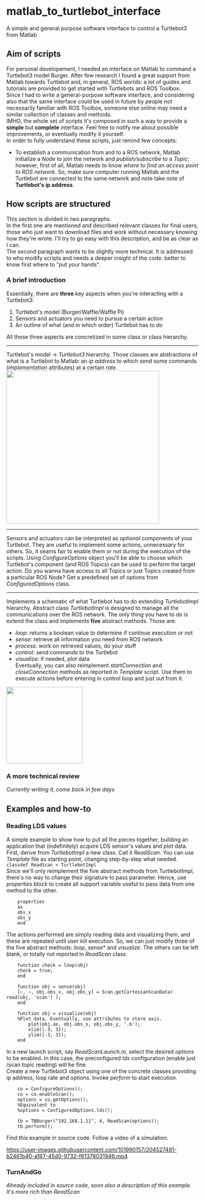 # matlab_to_turtlebot_interface
 A simple and general purpose software interface to control a Turtlebot3 from Matlab

## Aim of scripts  
For personal developement, I needed an interface on Matlab to command a Turtlebot3 model Burger. After few research I found a great support from Matlab towards Turtlebot and, in general, ROS worlds: a lot of guides and tutorials are provided to get started with Turtlebots and ROS Toolbox.  
Since I had to write a general-purpose software interface, and considering also that the same interface could be used in future by people not necessarily familiar with ROS Toolbox, someone else online may need a similar collection of classes and methods.  
IMHO, the whole set of scripts it's composed in such a way to provide a **simple** but **complete** interface. Feel free to notify me about possible improvements, or eventually modify it yourself.  
In order to fully understand these scripts, just remind few concepts:  
- To establish a communication from and to a ROS network, Matlab initialize a *Node* to join the network and *publish/subscribe* to a *Topic*; however, first of all,   Matlab needs to know *where to find an access point to ROS network*. So, make sure computer running Matlab and the Turtlebot are connected to the same network and note take note of **Turtlebot's ip address**.  

## How scripts are structured  
This section is divided in two paragraphs.  
In the first one are mentioned and described relevant classes for final users, those who just want to download files and work without necessary knowing how they're wrote. I'll try to go easy with this description, and be as clear as I can.  
The second paragraph wants to be slightly more technical. It is addressed to who modify scripts and needs a deeper insight of the code: better to know first where to "put your hands".  
### A brief introduction  
Essentially, there are **three** key aspects when you're interacting with a Turtlebot3:  
1. Turtlebot's model (Burger/Waffle/Waffle Pi)  
2. Sensors and actuators you need to pursue a certain action
3. An outline of what (and in which order) Turtlebot has to do

All these three aspects are concretized in some class or class hierarchy.  
  
---

Turtlebot's model -> *Turtlebot3* hierarchy.
Those classes are abstractions of what is a Turtlebot to Matlab: an *ip address* to which send some commands (*implementation* attributes) at a certain *rate*.  
<img src="https://user-images.githubusercontent.com/101990157/204527367-8f761769-d0d2-4662-84aa-c76658c5baf3.jpg" width="400">

---

Sensors and actuators can be interpreted as *optional* components of your Turtlebot. They are useful to implement some actions, unnecessary for others. So, it seams fair to enable them or not during the execution of the scripts. Using *ConfigureOptions* object you'll be able to choose which Turtlebot's component (and ROS Topics) can be used to perform the target action.  Do you wanna have access to all Topics or just Topics created from a particular ROS Node? Get a predefined set of options from *ConfiguredOptions* class.  
  
---

Implements a schematic of what Turtlebot has to do extending *TurtlebotImpl* hierarchy.
Abstract class *TurtlebotImpl* is designed to manage all the communications over the ROS network. The only thing you have to do is extend the class and implements **five** abstract methods. Those are:  
- *loop*: returns a boolean value to determine if continue execution or not  
- *sense:* retrieve all information you need from ROS network  
- *process:* work on retrieved values, do your stuff  
- *control:* send commands to the Turtlebot  
- *visualize:* if needed, plot data  
Eventually, you can also reimplement *startConnection* and *closeConnection* methods as reported in *Template* script. Use them to execute actions before entering in control loop and just out from it.
<img src="https://user-images.githubusercontent.com/101990157/204527433-29025f4f-1ae9-437e-a61f-368e3ace48c9.jpg" width="200">
  
### A more technical review  
*Currently writing it, come back in few days*  

## Examples and how-to  
### Reading LDS values  
A simple example to show how to put all the pieces together, building an application that (indefinitely) acquire LDS sensor's values and plot data.  
First, derive from *TurtlebotImpl* a new class. Call it *ReadScan*. You can use *Template* file as starting point, changing step-by-step what needed.  
`classdef ReadScan < TurtlebotImpl`  
Since we'll only reimplement the five abstract methods from TurtlebotImpl, there's no way to change their signature to pass parameter. Hence, use *properties block* to create all support variable useful to pass data from one method to the other.  

```
    properties
    ax
    obs_x
    obs_y
    end
```

The actions performed are simply reading data and visualizing them, and these are repeated until user kill execution. So, we can just modify three of the five abstract methods: *loop*, sense* and *visualize*. The others can be left blank, or totally not reported in *ReadScan* class.  
 
```
    function check = loop(obj)
    check = true;
    end
    
    function obj = sense(obj)
    [~, ~, obj.obs_x, obj.obs_y] = Scan.getCartesianScanData( read(obj, 'scan') );
    end
    
    function obj = visualize(obj)
    %Plot data. Eventually, use attributes to store axis.
        plot(obj.ax, obj.obs_x, obj.obs_y, '.b');
        xlim([-3, 3]);
        ylim([-3, 3]);
    end
```

In a new launch script, say *ReadScanLaunch.m*, select the desired *options* to be enabled. In this case, the preconfigured *lds* configuration (enable just /scan topic reading) will be fine.  
Create a new Turtlebot3 object using one of the concrete classes providing ip address, loop rate and options. Invoke *perform* to start execution.  
 
```
    co = ConfigureOptions();
    co = co.enableScan();
    options = co.getOptions();
    %Equivalent to
    %options = ConfiguredOptions.lds();

    tb = TBBurger("192.168.1.11", 4, ReadScan(options));
    tb.perform();
```

Find this example in source code. Follow a video of a simulation.  


https://user-images.githubusercontent.com/101990157/204527481-b2461b40-a167-45d0-9732-f61376031946.mp4



### TurnAndGo  
*Already included in source code, soon also a description of this example. It's more rich than ReadScan*  
